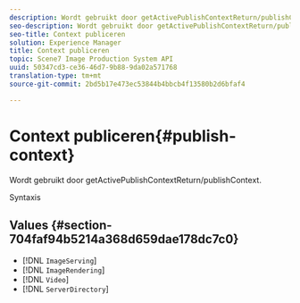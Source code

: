 ```yaml
---
description: Wordt gebruikt door getActivePublishContextReturn/publishContext.
seo-description: Wordt gebruikt door getActivePublishContextReturn/publishContext.
seo-title: Context publiceren
solution: Experience Manager
title: Context publiceren
topic: Scene7 Image Production System API
uuid: 50347cd3-ce36-46d7-9b88-9da02a571768
translation-type: tm+mt
source-git-commit: 2bd5b17e473ec53844b4bbcb4f13580b2d6bfaf4

---
```



# Context publiceren{#publish-context}

Wordt gebruikt door getActivePublishContextReturn/publishContext.

Syntaxis

## Values {#section-704faf94b5214a368d659dae178dc7c0}

* [!DNL `ImageServing`]
* [!DNL `ImageRendering`]
* [!DNL `Video`]
* [!DNL `ServerDirectory`]

